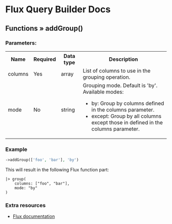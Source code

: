 # Flux Query Builder Docs

## Functions &raquo; addGroup()

### Parameters:

<table>
  <tbody>
    <tr>
      <th>Name</th>
      <th>Required</th>
      <th>Data type</th>
      <th>Description</th>
    </tr>
    <tr>
      <td>columns</td>
      <td>Yes</td>
      <td>array</td>
      <td>List of columns to use in the grouping operation.</td>
    </tr>
    <tr>
      <td>mode</td>
      <td>No</td>
      <td>string</td>
      <td>
        Grouping mode. Default is 'by'. <br/>Available modes:
        <ul>
          <li>
            by: Group by columns defined in the columns parameter.
          </li>
          <li>except: Group by all columns except those in defined in the columns parameter.
          </li>
        </ul>
      </td>
    </tr>

  </tbody>
</table>


### Example

```php
->addGroup(['foo', 'bar'], 'by')
```

This will result in the following Flux function part:

```
|> group(
    columns: ["foo", "bar"],
    mode: "by"
)
```

### Extra resources

* [Flux documentation](https://docs.influxdata.com/flux/v0.x/stdlib/universe/group/)
